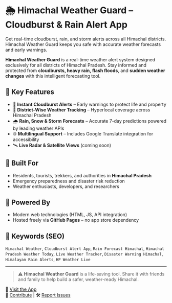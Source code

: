 # 🌦️ Himachal Weather Guard – Cloudburst & Rain Alert App
Get real-time cloudburst, rain, and storm alerts across all Himachal districts. Himachal Weather Guard keeps you safe with accurate weather forecasts and early warnings.

**Himachal Weather Guard** is a real-time weather alert system designed exclusively for all districts of Himachal Pradesh. Stay informed and protected from **cloudbursts, heavy rain, flash floods**, and **sudden weather changes** with this intelligent forecasting tool.

## 🚨 Key Features

- 🔴 **Instant Cloudburst Alerts** – Early warnings to protect life and property  
- 📍 **District-Wise Weather Tracking** – Hyperlocal coverage across Himachal Pradesh  
- 🌧️ **Rain, Snow & Storm Forecasts** – Accurate 7-day predictions powered by leading weather APIs  
- 🌐 **Multilingual Support** – Includes Google Translate integration for accessibility  
- 🛰️ **Live Radar & Satellite Views** (coming soon)

## 🎯 Built For

- Residents, tourists, trekkers, and authorities in **Himachal Pradesh**
- Emergency preparedness and disaster risk reduction
- Weather enthusiasts, developers, and researchers

## 🌱 Powered By

- Modern web technologies (HTML, JS, API integration)
- Hosted freely via **GitHub Pages** – no app store dependency

## 📌 Keywords (SEO)

`Himachal Weather`, `Cloudburst Alert App`, `Rain Forecast Himachal`, `Himachal Pradesh Weather Today`, `Live Weather Tracker`, `Disaster Warning Himachal`, `Himalayan Rain Alerts`, `HP Weather Live`

---

> ⚠️ **Himachal Weather Guard** is a life-saving tool. Share it with friends and family to help build a safer, weather-ready Himachal.

📲 [Visit the App](https://your-github-url)  
🔧 [Contribute](#) | 🛠️ [Report Issues](#)

